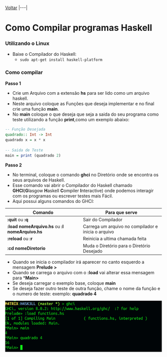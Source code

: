 [Voltar](README.md)
|---|

# Como Compilar programas Haskell

### Utilizando o Linux

* Baixe o Compilador do Haskell:
    * `sudo apt-get install haskell-platform`


### Como compilar

**Passo 1**

* Crie um Arquivo com a extensão **hs** para ser lido como um arquivo haskell.
* Neste arquivo coloque as Funções que deseja implementar e no final crie uma função **main**.
* No **main** coloque o que deseja que seja a saida do seu programa como teste utilizando a função **print**,como um exemplo abaixo:

```hs
-- Função Desejada
quadrado:: Int -> Int
quadrado x = x * x

-- Saida de Teste
main = print (quadrado 2)
```

**Passo 2**

* No terminal, coloque o comando **ghci** no Diretório onde se encontra os seus arquivos de Haskell.
* Esse comando vai abrir o Compilador do Haskell chamado **GHCI**(**G**lasgow **H**askell **C**ompiler **I**nteractive) onde podemos interagir com os programas ou escrever testes mais Fácil.
* Aqui possui alguns comandos do GHCI:

Comando|Para que serve
|---|---|
**:quit** ou **:q**| Sair do Compilador
**:load nomeArquivo.hs** ou **:l nomeArquivo.hs**| Carrega um arquivo no compilador e inicia o arquivo
**:reload** ou **:r**| Reinicia a ultima chamada feita
**:cd nomeDiretorio**| Muda o Diretório para o Diretório Desejado

* Quando se inicia o compilador irá aparecer no canto esquerdo a mensagem **Prelude >**
* Quando se carrega o arquivo com o **:load** vai alterar essa mensagem para ***Main>**
* Se deseja carregar o exemplo base, coloque **main** 
* Se deseja fazer outro teste de outra função, chame o nome da função e o numero de teste: exemplo: **quadrado 4**

<img src="images/exemplo_compilador.png">